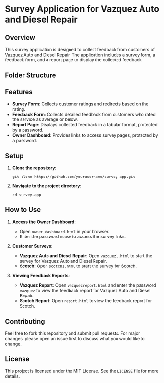 # Survey Application for Vazquez Auto and Diesel Repair

## Overview
This survey application is designed to collect feedback from customers of Vazquez Auto and Diesel Repair. The application includes a survey form, a feedback form, and a report page to display the collected feedback. 

## Folder Structure


## Features
- **Survey Form**: Collects customer ratings and redirects based on the rating.
- **Feedback Form**: Collects detailed feedback from customers who rated the service as average or below.
- **Report Page**: Displays collected feedback in a tabular format, protected by a password.
- **Owner Dashboard**: Provides links to access survey pages, protected by a password.

## Setup
1. **Clone the repository**:
    ```
    git clone https://github.com/yourusername/survey-app.git
    ```
2. **Navigate to the project directory**:
    ```
    cd survey-app
    ```

## How to Use
1. **Access the Owner Dashboard**:
    - Open `owner_dashboard.html` in your browser.
    - Enter the password `mouse` to access the survey links.
    
2. **Customer Surveys**:
    - **Vazquez Auto and Diesel Repair**: Open `vazquez1.html` to start the survey for Vazquez Auto and Diesel Repair.
    - **Scotch**: Open `scotch1.html` to start the survey for Scotch.

3. **Viewing Feedback Reports**:
    - **Vazquez Report**: Open `vazquezreport.html` and enter the password `vazquez` to view the feedback report for Vazquez Auto and Diesel Repair.
    - **Scotch Report**: Open `report.html` to view the feedback report for Scotch.

## Contributing
Feel free to fork this repository and submit pull requests. For major changes, please open an issue first to discuss what you would like to change.

## License
This project is licensed under the MIT License. See the `LICENSE` file for more details.

